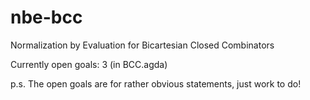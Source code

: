 # nbe-bcc
Normalization by Evaluation for Bicartesian Closed Combinators 

Currently open goals: 3 (in BCC.agda)

p.s. The open goals are for rather obvious statements, just work to do!
